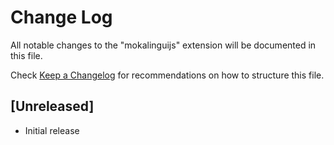 # Change Log

All notable changes to the "mokalinguijs" extension will be documented in this file.

Check [Keep a Changelog](http://keepachangelog.com/) for recommendations on how to structure this file.

## [Unreleased]

- Initial release